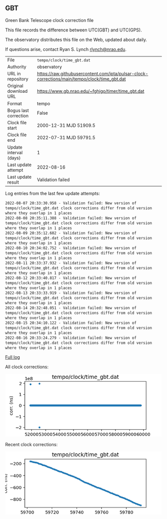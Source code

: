 
## GBT

Green Bank Telescope clock correction file

This file records the difference between UTC(GBT) and UTC(GPS).

The observatory distributes this file on the Web, updated about daily.

If questions arise, contact Ryan S. Lynch <rlynch@nrao.edu>.

|     |     |
|:--- |:--- |
| File | `tempo/clock/time_gbt.dat` |
| Authority | observatory |
| URL in repository | <https://raw.githubusercontent.com/ipta/pulsar-clock-corrections/main/tempo/clock/time_gbt.dat> |
| Original download URL | <https://www.gb.nrao.edu/~fghigo/timer/time_gbt.dat> |
| Format | tempo |
| Bogus last correction | False |
| Clock file start | 2000-12-31 MJD 51909.5 |
| Clock file end | 2022-07-31 MJD 59791.5 |
| Update interval (days) | 1 |
| Last update attempt | 2022-08-16 |
| Last update result | Validation failed |

Log entries from the last few update attempts:
```
2022-08-07 20:33:30.958 - Validation failed: New version of tempo/clock/time_gbt.dat clock corrections differ from old version where they overlap in 1 places
2022-08-08 20:35:11.388 - Validation failed: New version of tempo/clock/time_gbt.dat clock corrections differ from old version where they overlap in 1 places
2022-08-09 20:35:12.602 - Validation failed: New version of tempo/clock/time_gbt.dat clock corrections differ from old version where they overlap in 1 places
2022-08-10 20:34:02.752 - Validation failed: New version of tempo/clock/time_gbt.dat clock corrections differ from old version where they overlap in 1 places
2022-08-11 20:33:37.932 - Validation failed: New version of tempo/clock/time_gbt.dat clock corrections differ from old version where they overlap in 1 places
2022-08-12 20:33:40.817 - Validation failed: New version of tempo/clock/time_gbt.dat clock corrections differ from old version where they overlap in 1 places
2022-08-13 20:33:33.919 - Validation failed: New version of tempo/clock/time_gbt.dat clock corrections differ from old version where they overlap in 1 places
2022-08-14 20:32:48.051 - Validation failed: New version of tempo/clock/time_gbt.dat clock corrections differ from old version where they overlap in 1 places
2022-08-15 20:34:10.122 - Validation failed: New version of tempo/clock/time_gbt.dat clock corrections differ from old version where they overlap in 1 places
2022-08-16 20:33:24.279 - Validation failed: New version of tempo/clock/time_gbt.dat clock corrections differ from old version where they overlap in 1 places
```
[Full log](https://raw.githubusercontent.com/ipta/pulsar-clock-corrections/main/log/tempo/clock/time_gbt.dat.log)


All clock corrections:

![plot of all clock corrections](time_gbt.dat.png "All corrections")

Recent clock corrections:

![plot of recent clock corrections](time_gbt.dat.short.png "Recent corrections")

